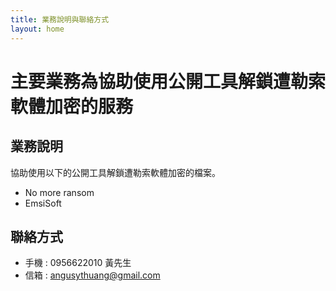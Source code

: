 ```yaml
---
title: 業務說明與聯絡方式
layout: home
---
```


# 主要業務為協助使用公開工具解鎖遭勒索軟體加密的服務

## 業務說明
協助使用以下的公開工具解鎖遭勒索軟體加密的檔案。
* No more ransom
* EmsiSoft

## 聯絡方式
- 手機 : 0956622010 黃先生
- 信箱 : angusythuang@gmail.com
